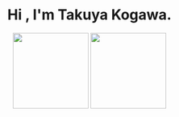 <h1 align="center">
  Hi , I'm Takuya Kogawa.
</h1>

<p align="center">
  <img alt="" height="150px" src="https://github-readme-stats.vercel.app/api/top-langs/?username=rereal7&layout=compact&theme=radical">
  <img alt="" height="150px" src="https://github-readme-stats.vercel.app/api?username=rereal7&show_icons=true&count_private=true&theme=radical">
</p>




<!--
**rereal7/rereal7** is a ✨ _special_ ✨ repository because its `README.md` (this file) appears on your GitHub profile.

Here are some ideas to get you started:

- 🔭 I’m currently working on ...
- 🌱 I’m currently learning ...
- 👯 I’m looking to collaborate on ...
- 🤔 I’m looking for help with ...
- 💬 Ask me about ...
- 📫 How to reach me: ...
- 😄 Pronouns: ...
- ⚡ Fun fact: ...
-->
